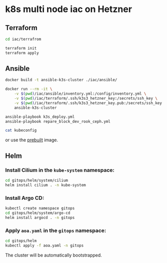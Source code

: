 # k8s multi node iac on Hetzner

## Terraform

```bash
cd iac/terrafrom

terraform init
terraform apply
```

## Ansible

```bash
docker build -t ansible-k3s-cluster ./iac/ansible/

docker run --rm -it \
    -v $(pwd)/iac/ansible/inventory.yml:/config/inventory.yml \
    -v $(pwd)/iac/terraform/.ssh/k3s3_hetzner_key:/secrets/ssh_key \
    -v $(pwd)/iac/terraform/.ssh/k3s3_hetzner_key.pub:/secrets/ssh_key.pub \
    ansible-k3s-cluster

ansible-playbook k3s_deploy.yml
ansible-playbook repare_block_dev_rook_ceph.yml

cat kubeconfig
```
or use the [prebuilt](https://hub.docker.com/repository/docker/ujstor/ansible-k3s-cluster-deploy/general) image.

## Helm

### Install Cilium in the `kube-system` namespace:

```bash
cd gitops/helm/system/cilium
helm install cilium . -n kube-system
```

### Install Argo CD:
```bash
kubectl create namespace gitops
cd gitops/helm/system/argo-cd
helm install argocd . -n gitops
```

### Apply `aoa.yaml` in the `gitops` namespace:
```bash
cd gitops/helm
kubectl apply -f aoa.yaml -n gitops
```

The cluster will be automatically bootstrapped.
